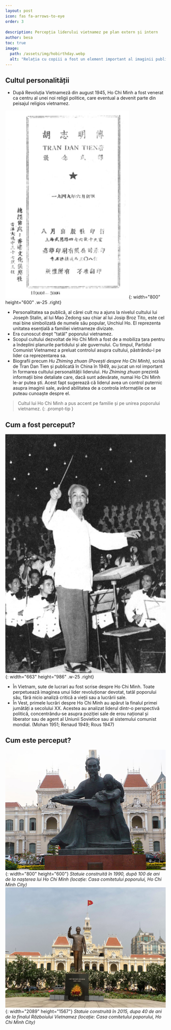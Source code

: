 ```yaml
---
layout: post
icon: fas fa-arrows-to-eye
order: 3

description: Percepția liderului vietnamez pe plan extern și intern
author: besa
toc: true
image:
  path: /assets/img/hobirthday.webp
  alt: "Relația cu copiii a fost un element important al imaginii publice a lui Ho Chi Minh (locație: Palatul Prezidențial, Hanoi, Vietnam / an: 1960)"
---
```


## Cultul personalității
- După Revoluția Vietnameză din august 1945, Ho Chi Minh a fost venerat ca centru al unei noi religii politice, care eventual a devenit parte din peisajul religios vietnamez.
  
![Desktop View](/assets/img/vignettestitle.png){: width="800" height="600" .w-25 .right}

- Personalitatea sa publică, al cărei cult nu a ajuns la nivelul cultului lui Joseph Stalin, al lui Mao Zedong sau chiar al lui Josip Broz Tito, este cel mai bine simbolizată de numele său popular, Unchiul Ho. El reprezenta unitatea esențială a familiei vietnameze divizate. 
- Era cunoscut drept "tatăl" poporului vietnamez.
- Scopul cultului dezvoltat de Ho Chi Minh a fost de a mobiliza țara pentru a îndeplini planurile partidului și ale guvernului. Cu timpul, Partidul Comunist Vietnamez a preluat controlul asupra cultului, păstrându-l pe lider ca reprezentarea sa.
- Biografii precum _Hu Zhiming zhuan (Povești despre Ho Chi Minh)_, scrisă de Tran Dan Tien și publicată în China în 1949, au jucat un rol important în formarea cultului personalității liderului. _Hu Zhiming zhuan_ prezintă informații bine detaliate care, dacă sunt adevărate, numai Ho Chi Minh le-ar putea ști. Acest fapt sugerează că liderul avea un control puternic asupra imaginii sale, având abilitatea de a controla informațiile ce se puteau cunoaște despre el.

> Cultul lui Ho Chi Minh a pus accent pe familie și pe unirea poporului vietnamez. 
{: .prompt-tip }

## Cum a fost perceput?
![Desktop View](/assets/img/hoplay.png){: width="663" height="986" .w-25 .right}

- În Vietnam, sute de lucrari au fost scrise despre Ho Chi Minh. Toate perpetuează imaginea unui lider revoluționar devotat, tatăl poporului său, fără nicio analiză critică a vieții sau a lucrării sale.
- În Vest, primele lucrări despre Ho Chi Minh au apărut la finalul primei jumătăți a secolului XX. Acestea au analizat liderul dintr-o perspectivă politică, concentrându-se asupra poziției sale de erou național și liberator sau de agent al Uniunii Sovietice sau al sistemului comunist mondial. (Mohan 1951; Renaud 1949; Rous 1947)
  


  
## Cum este perceput?

![Desktop View](/assets/img/hostatue1.jpg){: width="800" height="600"}
_Statuie construită în 1990, după 100 de ani de la nașterea lui Ho Chi Minh (locație: Casa comitetului poporului, Ho Chi Minh City)_
![Desktop View](/assets/img/hostatue2.jpg){: width="2089" height="1567"}
_Statuie construită în 2015, dupa 40 de ani de la finalul Războiului Vietnamez (locație: Casa comitetului poporului, Ho Chi Minh City)_


<!-- ![Desktop View](/assets/img/thumbsup.png){: width="256" height="256" .w-25 .right} -->
